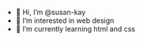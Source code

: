 - 👋 Hi, I’m @susan-kay
- 👀 I’m interested in web design
- 🌱 I’m currently learning html and css


<!---
susan-kay/susan-kay is a ✨ special ✨ repository because its `README.md` (this file) appears on your GitHub profile.
You can click the Preview link to take a look at your changes.
--->
